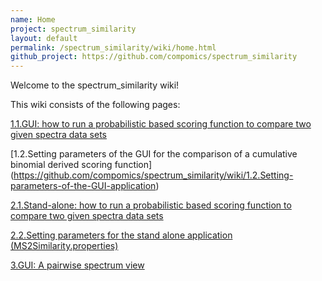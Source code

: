```yaml
---
name: Home
project: spectrum_similarity
layout: default
permalink: /spectrum_similarity/wiki/home.html
github_project: https://github.com/compomics/spectrum_similarity
---
```


Welcome to the spectrum_similarity wiki!

This wiki consists of the following pages:

[1.1.GUI: how to run a probabilistic based scoring function to compare two given spectra data sets](https://github.com/compomics/spectrum_similarity/wiki/1.1.GUI:-how-to-run-a-probabilistic-based-scoring-function-to-compare-two-given-spectra-data-sets)

[1.2.Setting parameters of the GUI for the comparison of a cumulative binomial derived scoring function] (https://github.com/compomics/spectrum_similarity/wiki/1.2.Setting-parameters-of-the-GUI-application)


[2.1.Stand-alone: how to run a probabilistic based scoring function to compare two given spectra data sets](https://github.com/compomics/spectrum_similarity/wiki/2.1.Stand-alone:-how-to-run-a-probabilistic-based-scoring-function-to-compare-two-given-spectra-data-sets)
    
[2.2.Setting parameters for the stand alone application (MS2Similarity.properties)](https://github.com/compomics/spectrum_similarity/wiki/2.2.Setting-parameters-of-the-stand-alone-application-%28MS2Similarity.properties%29)




[3.GUI: A pairwise spectrum view](https://github.com/compomics/spectrum_similarity/wiki/3.GUI:-a-pairwise-spectrum-view)






